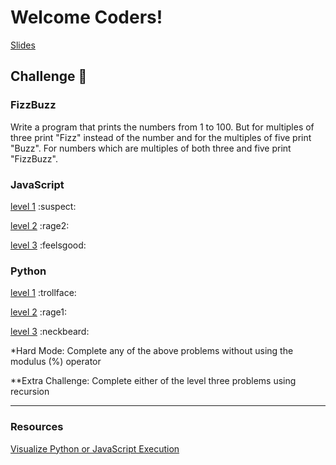 # Welcome Coders!

[Slides](https://slides.com/andyyoung-2/coder-s-workshop/fullscreen)

## Challenge :muscle:

### FizzBuzz

Write a program that prints the numbers from 1 to 100. But for multiples of three print "Fizz" instead of the number and for the multiples of five print "Buzz". For numbers which are multiples of both three and five print "FizzBuzz".

### JavaScript

[level 1](https://repl.it/@andy_young/FizzBuzz-JS-1) :suspect:

[level 2](https://repl.it/@andy_young/FizzBuzz-JS-2) :rage2:

[level 3](https://repl.it/@andy_young/FizzBuzz-JS-3) :feelsgood:

### Python

[level 1](https://repl.it/@andy_young/FizzBuzz-PY-1) :trollface:

[level 2](https://repl.it/@andy_young/FizzBuzz-PY-2) :rage1:

[level 3](https://repl.it/@andy_young/FizzBuzz-PY-3) :neckbeard:

\*Hard Mode: Complete any of the above problems without using the modulus (%) operator

\**Extra Challenge: Complete either of the level three problems using recursion

---

### Resources

[Visualize Python or JavaScript Execution](http://www.pythontutor.com/visualize.html#mode=edit)

